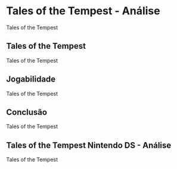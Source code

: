 ---
---

# Tales of the Tempest - Análise

Tales of the Tempest

## Tales of the Tempest

Tales of the Tempest

## Jogabilidade

Tales of the Tempest

## Conclusão

Tales of the Tempest

## Tales of the Tempest Nintendo DS - Análise

Tales of the Tempest
